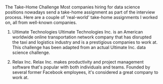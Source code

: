 The Take-Home Challenge
Most companies hiring for data science positions nowadays send a take-home assignment as part of the interview process. 
Here are a couple of 'real-world' take-home assignments I worked on, all from well-known companies.

1. Ultimate Technologies
Ultimate Technologies Inc. is an American worldwide online transportation network company that has disrupted the taxi and logistics industry and is a prestigious companies to work at. This challenge has been adapted from an actual Ultimate Inc. data science challenge.

2. Relax Inc.
Relax Inc. makes productivity and project management software that's popular with both individuals and teams. Founded by several former Facebook employees, it's considered a great company to work at.
